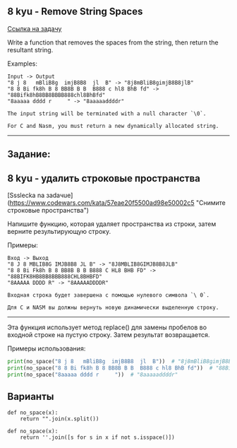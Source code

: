 ## 8 kyu - Remove String Spaces
[Ссылка на задачу](https://www.codewars.com/kata/57eae20f5500ad98e50002c5 "Remove String Spaces")

Write a function that removes the spaces from the string, then return the resultant string.

Examples:
```
Input -> Output
"8 j 8   mBliB8g  imjB8B8  jl  B" -> "8j8mBliB8gimjB8B8jlB"
"8 8 Bi fk8h B 8 BB8B B B  B888 c hl8 BhB fd" -> "88Bifk8hB8BB8BBBB888chl8BhBfd"
"8aaaaa dddd r     " -> "8aaaaaddddr"
```

~~~if:bf
The input string will be terminated with a null character `\0`.
~~~
~~~if:c,nasm
For C and Nasm, you must return a new dynamically allocated string.
~~~


---
## Задание:

## 8 kyu - удалить строковые пространства
[Ssslecka na зadaчue] (https://www.codewars.com/kata/57eae20f5500ad98e50002c5 "Снимите строковые пространства")

Напишите функцию, которая удаляет пространства из строки, затем верните результирующую строку.

Примеры:
```
Вход -> Выход
"8 J 8 MBLIB8G IMJB8B8 JL B" -> "8J8MBLIB8GIMJB8B8JLB"
"8 8 Bi Fk8h B 8 BB8B B B B888 C HL8 BHB FD" -> "88BIFK8HB8BB8BBB888CHL8BHBFD"
"8AAAAA DDDD R" -> "8AAAAADDDDR"
```

~~~ if: bf
Входная строка будет завершена с помощью нулевого символа `\ 0`.
~~~
~~~ if: c, nasm
Для C и NASM вы должны вернуть новую динамически выделенную строку.
~~~

---

Эта функция использует метод replace() для замены пробелов во входной строке на пустую строку. Затем результат возвращается.

Примеры использования:

```python
print(no_space("8 j 8   mBliB8g  imjB8B8  jl  B"))  # "8j8mBliB8gimjB8B8jlB"
print(no_space("8 8 Bi fk8h B 8 BB8B B B  B888 c hl8 BhB fd"))  # "88Bifk8hB8BB8BBBB888chl8BhBfd"
print(no_space("8aaaaa dddd r     "))  # "8aaaaaddddr"
```

## Варианты

```
def no_space(x):
    return "".join(x.split())
```

```
def no_space(x):
    return ''.join([s for s in x if not s.isspace()])
```